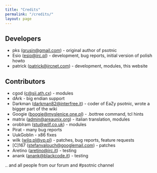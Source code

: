 ```yaml
---
title: "Credits"
permalink: "/credits/"
layout: page
---
```

## Developers
* pks (grusin@gmail.com) - original author of psotnic
* Esio (esio@irc.pl) - development, bug reports, initial version of polish howto
* patrick (patrick@ircnet.com) - development, modules, this website

## Contributors
* cgod (c@sii.ath.cx) - modules
* dArk - big endian support
* Darkman (darkman82@interfree.it) - coder of EaZy psotnic, wrote a bigger part of the wiki
* Googie (boogie@myslenice.one.pl) - .bottree command, tcl hints
* matrix (admin@areaunix.org) - italian translation, modules
* oroblram (stu@wilf.co.uk) - modules
* Pirat - many bug reports
* UukGoblin - x86 fixes
* wilk (wilq.pl@vp.pl) - patches, bug reports, feature requests
* [C]167 (stefanvalouch@googlemail.com) - patches
* Aretino (aretino@irc.it) - testing
* anank (anank@blackcode.it) - testing

.. and all people from our forum and #psotnic channel
